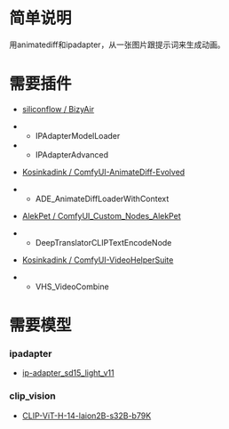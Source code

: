 # 简单说明

用animatediff和ipadapter，从一张图片跟提示词来生成动画。

# 需要插件

- [siliconflow / BizyAir](https://github.com/siliconflow/BizyAir)
- - IPAdapterModelLoader
- - IPAdapterAdvanced

- [Kosinkadink / ComfyUI-AnimateDiff-Evolved](https://github.com/Kosinkadink/ComfyUI-AnimateDiff-Evolved)
- - ADE_AnimateDiffLoaderWithContext

- [AlekPet / ComfyUI_Custom_Nodes_AlekPet](https://github.com/AlekPet/ComfyUI_Custom_Nodes_AlekPet)
- - DeepTranslatorCLIPTextEncodeNode

- [Kosinkadink / ComfyUI-VideoHelperSuite](https://github.com/Kosinkadink/ComfyUI-VideoHelperSuite)
- - VHS_VideoCombine

# 需要模型

### ipadapter
- [ip-adapter_sd15_light_v11](https://huggingface.co/h94/IP-Adapter)

### clip_vision
- [CLIP-ViT-H-14-laion2B-s32B-b79K](https://huggingface.co/laion/CLIP-ViT-H-14-laion2B-s32B-b79K)